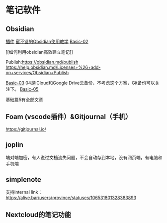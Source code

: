 # 笔记软件
## Obsidian
[插件](https://sspai.com/post/66094)
[蛮不错的Obsidian使用教学](https://medium.com/pm%E7%9A%84%E7%94%9F%E7%94%A2%E5%8A%9B%E5%B7%A5%E5%85%B7%E7%AE%B1/obsidian-%E4%BD%BF%E7%94%A8%E6%95%99%E5%AD%B8-%E5%9F%BA%E7%A4%8E%E7%AF%87-%E8%AA%8D%E8%AD%98%E9%A0%90%E8%A8%AD%E4%BB%8B%E9%9D%A2%E8%88%87%E5%9F%BA%E7%A4%8E%E5%8A%9F%E8%83%BD-dc59232bcca8)
[Basic-02](https://medium.com/pm%E7%9A%84%E7%94%9F%E7%94%A2%E5%8A%9B%E5%B7%A5%E5%85%B7%E7%AE%B1/obsidian-%E4%BD%BF%E7%94%A8%E6%95%99%E5%AD%B8-%E5%9F%BA%E7%A4%8E%E7%AF%87-02-%E8%AA%8D%E8%AD%98-%E8%A8%AD%E5%AE%9A%E9%81%B8%E5%96%AE-%E8%88%87%E6%88%91%E7%9A%84%E5%BB%BA%E8%AD%B0%E8%A8%AD%E5%AE%9A-5371943f60ec)

[[如何利用obsidian高效建立笔记]]

Publish:https://obsidian.md/publish
https://help.obsidian.md/Licenses+%26+add-on+services/Obsidian+Publish

[Basic-03](https://medium.com/pm%E7%9A%84%E7%94%9F%E7%94%A2%E5%8A%9B%E5%B7%A5%E5%85%B7%E7%AE%B1/obsidian-%E4%BD%BF%E7%94%A8%E6%95%99%E5%AD%B8-%E5%9F%BA%E7%A4%8E%E7%AF%87-03-%E8%AA%8D%E8%AD%98-%E4%B8%BB%E9%A1%8C-%E8%88%87-css-%E5%AE%A2%E8%A3%BD%E5%8C%96%E8%A8%AD%E5%AE%9A-f6799a0a9085)
04是iCloud和Google Drive云备份，不考虑这个方案，Git备份可以关注下。
[Basic-05](https://medium.com/pm%E7%9A%84%E7%94%9F%E7%94%A2%E5%8A%9B%E5%B7%A5%E5%85%B7%E7%AE%B1/obsidian-%E4%BD%BF%E7%94%A8%E6%95%99%E5%AD%B8-%E5%9F%BA%E7%A4%8E%E7%AF%87-05-%E5%A6%82%E4%BD%95%E8%AA%BF%E6%95%B4-obsidian-app-%E8%A8%AD%E5%AE%9A%E6%AA%94-6ed8d168ae0e)

基础篇5有全部文章



## Foam (vscode插件）&Gitjournal（手机）
https://gitjournal.io/

## joplin
端对端加密，有人说过文档流失问题，不会自动存到本地，没有网页端，有电脑和手机端


## simplenote
支持internal link：https://alive.bar/users/province/statuses/106531801328383893

## Nextcloud的笔记功能